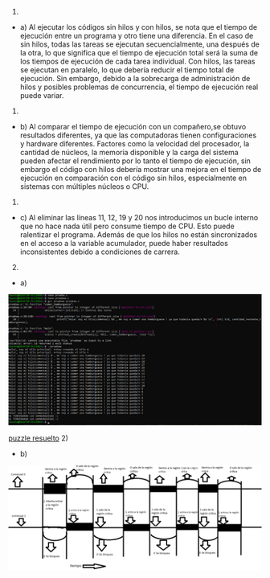 1)
* a)
 Al ejecutar los códigos sin hilos y con hilos, se nota que el tiempo de ejecución entre un programa y otro tiene una diferencia.
 En el caso de sin hilos, todas las tareas se ejecutan secuencialmente, una después de la otra,
 lo que significa que el tiempo de ejecución total será la suma de los tiempos de ejecución de cada tarea individual.
 Con hilos, las tareas se ejecutan en paralelo, lo que debería reducir el tiempo total de ejecución.
 Sin embargo, debido a la sobrecarga de administración de hilos y posibles problemas de concurrencia, el tiempo de ejecución real puede variar.
 1)
 * b)
 Al  comparar el tiempo de ejecución con un compañero,se obtuvo resultados diferentes,
 ya que las computadoras tienen configuraciones y  hardware diferentes.
 Factores como la velocidad del procesador, la cantidad de núcleos, la memoria disponible y la carga del sistema pueden afectar el rendimiento
 por lo tanto  el tiempo de ejecución, sin embargo 
 el código con hilos debería mostrar una mejora en el tiempo de ejecución en comparación con el código sin hilos, especialmente en sistemas con múltiples núcleos o CPU.
 1)
 * c)  Al eliminar las líneas 11, 12, 19 y 20 nos introducimos  un bucle interno que no hace nada útil pero consume tiempo de CPU. 
 Esto puede ralentizar el programa. Además de que   los hilos no están sincronizados en el acceso a la variable acumulador, puede haber resultados inconsistentes debido a condiciones de carrera.
 
 2)
 * a)
<img src="./TP3/codigo_funcionando.png">

<a href="./tp3_2a.c">puzzle resuelto</a>
2)
* b)
<img src="./TP3/2b-1.png">






